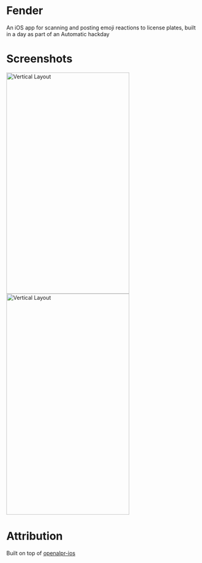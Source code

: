 # Fender

An iOS app for scanning and posting emoji reactions to license plates, built in a day as part of an Automatic hackday

# Screenshots

<img src="https://raw.github.com/erichoracek/Fender/master/README/Scanning.jpg" alt="Vertical Layout" height="578" width="321" />
<img src="https://raw.github.com/erichoracek/Fender/master/README/Reacting.jpg" alt="Vertical Layout" height="578" width="321" />

# Attribution

Built on top of [openalpr-ios](https://github.com/twelve17/openalpr-ios)

